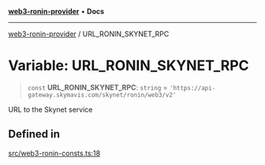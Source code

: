 [**web3-ronin-provider**](../README.md) • **Docs**

***

[web3-ronin-provider](../globals.md) / URL\_RONIN\_SKYNET\_RPC

# Variable: URL\_RONIN\_SKYNET\_RPC

> `const` **URL\_RONIN\_SKYNET\_RPC**: `string` = `'https://api-gateway.skymavis.com/skynet/ronin/web3/v2'`

URL to the Skynet service

## Defined in

[src/web3-ronin-consts.ts:18](https://github.com/chuacw/web3-ronin-provider/blob/dab3da736520006c9aeb4dab1fb5f7a56228c341/src/web3-ronin-consts.ts#L18)

